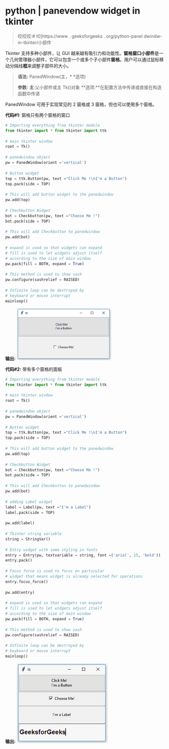 # python | panevendow widget in tkinter

> 哎哎哎:# t0]https://www . geeksforgeeks . org/python-panel dwindw-in-tkinter/小部件

Tkinter 支持多种小部件，让 GUI 越来越有吸引力和功能性。**窗格窗口小部件**是一个几何管理器小部件，它可以包含一个或多个子小部件**窗格**。用户可以通过鼠标移动分隔线**框**来调整子部件的大小。

> **语法:** PanedWindow(主，* *选项)
> 
> **参数:**
> **主**:父小部件或主 Tk()对象
> **选项:**在配置方法中传递或直接在构造函数中传递

PanedWindow 可用于实现常见的 2 窗格或 3 窗格，但也可以使用多个窗格。

**代码#1:** 窗格只有两个窗格的窗口

```py
# Importing everything from tkinter module
from tkinter import * from tkinter import ttk

# main tkinter window
root = Tk()

# panedwindow object
pw = PanedWindow(orient ='vertical')

# Button widget
top = ttk.Button(pw, text ="Click Me !\nI'm a Button")
top.pack(side = TOP)

# This will add button widget to the panedwindow
pw.add(top)

# Checkbutton Widget
bot = Checkbutton(pw, text ="Choose Me !")
bot.pack(side = TOP)

# This will add Checkbutton to panedwindow
pw.add(bot)

# expand is used so that widgets can expand
# fill is used to let widgets adjust itself
# according to the size of main window
pw.pack(fill = BOTH, expand = True)

# This method is used to show sash
pw.configure(sashrelief = RAISED)

# Infinite loop can be destroyed by
# keyboard or mouse interrupt
mainloop()
```

**输出:**
![](img/e136f36c58680318cba5c906bb5e3367.png)

**代码#2:** 带有多个窗格的面板

```py
# Importing everything from tkinter module
from tkinter import * from tkinter import ttk

# main tkinter window
root = Tk()

# panedwindow object
pw = PanedWindow(orient ='vertical')

# Button widget
top = ttk.Button(pw, text ="Click Me !\nI'm a Button")
top.pack(side = TOP)

# This will add button widget to the panedwindow
pw.add(top)

# Checkbutton Widget
bot = Checkbutton(pw, text ="Choose Me !")
bot.pack(side = TOP)

# This will add Checkbutton to panedwindow
pw.add(bot)

# adding Label widget
label = Label(pw, text ="I'm a Label")
label.pack(side = TOP)

pw.add(label)

# Tkinter string variable
string = StringVar()

# Entry widget with some styling in fonts
entry = Entry(pw, textvariable = string, font =('arial', 15, 'bold'))
entry.pack()

# Focus force is used to focus on particular
# widget that means widget is already selected for operations
entry.focus_force()

pw.add(entry)

# expand is used so that widgets can expand
# fill is used to let widgets adjust itself
# according to the size of main window
pw.pack(fill = BOTH, expand = True)

# This method is used to show sash
pw.configure(sashrelief = RAISED)

# Infinite loop can be destroyed by
# keyboard or mouse interrupt
mainloop()
```

**输出:**
![](img/72095074294d64f66f7c8ce300fc4e8d.png)